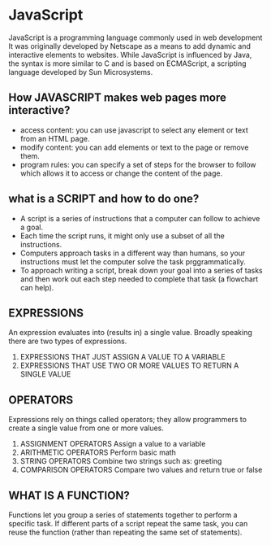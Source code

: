 # JavaScript

JavaScript is a programming language commonly used in web development It was originally developed by Netscape as a means to add dynamic and interactive elements to websites. While JavaScript is influenced by Java, the syntax is more similar to C and is based on ECMAScript, a scripting language developed by Sun Microsystems.

## How JAVASCRIPT makes web pages more interactive?

* access content: you can use javascript to select any element or text from an HTML page.
* modify content: you can add elements or text to the page or remove them.
* program rules: you can specify a set of steps for the browser to follow which allows it to access or change the content of the page.

## what is a  SCRIPT and how to do one?

* A script is a series of instructions that a computer can follow to achieve a goal.
* Each time the script runs, it might only use a subset of
all the instructions.
* Computers approach tasks in a different way than
humans, so your instructions must let the computer
solve the task prggrammatically.
* To approach writing a script, break down your goal into
a series of tasks and then work out each step needed
to complete that task (a flowchart can help).

## EXPRESSIONS

An expression evaluates into (results in) a single value. Broadly speaking there are two types of expressions.

1. EXPRESSIONS THAT JUST ASSIGN A VALUE TO A VARIABLE
2. EXPRESSIONS THAT USE TWO OR MORE VALUES TO RETURN A SINGLE VALUE

## OPERATORS

Expressions rely on things called operators; they allow programmers to
create a single value from one or more values.

1. ASSIGNMENT OPERATORS Assign a value to a variable
2. ARITHMETIC OPERATORS Perform basic math
3. STRING OPERATORS Combine two strings such as: greeting
4. COMPARISON OPERATORS Compare two values and return true or false

## WHAT IS A FUNCTION?

Functions let you group a series of statements together to perform a
specific task. If different parts of a script repeat the same task, you can reuse the function (rather than repeating the same set of statements).
